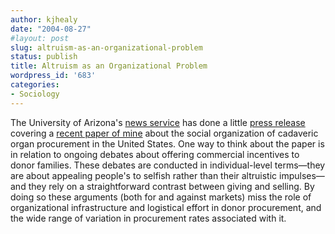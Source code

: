 ```yaml
---
author: kjhealy
date: "2004-08-27"
#layout: post
slug: altruism-as-an-organizational-problem
status: publish
title: Altruism as an Organizational Problem
wordpress_id: '683'
categories:
- Sociology
---
```


The University of Arizona's [news service](http://uanews.org) has done a little [press release](http://uanews.org/cgi-bin/WebObjects/UANews.woa/6/wa/goSBSArticle?ArticleID=9577) covering a [recent paper of mine](http://uanews.org/pdfs/69304-healy.pdf) about the social organization of cadaveric organ procurement in the United States. One way to think about the paper is in relation to ongoing debates about offering commercial incentives to donor families. These debates are conducted in individual-level terms—they are about appealing people's to selfish rather than their altruistic impulses—and they rely on a straightforward contrast between giving and selling. By doing so these arguments (both for and against markets) miss the role of organizational infrastructure and logistical effort in donor procurement, and the wide range of variation in procurement rates associated with it.
